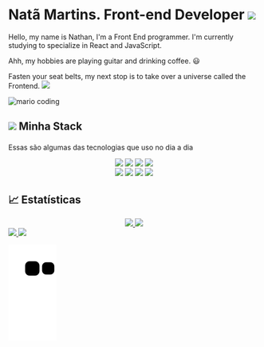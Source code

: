 <h1>Natã Martins. Front-end Developer <img src="https://media.giphy.com/media/hvRJCLFzcasrR4ia7z/200w.webp" width="30px"></h1>
<p>Hello, my name is Nathan, I'm a Front End programmer. I'm currently studying to specialize in React and JavaScript.</p>
<p>Ahh, my hobbies are playing guitar and drinking coffee. 😃</p>
 <p>Fasten your seat belts, my next stop is to take over a universe called the Frontend. 
 <img src="https://media.giphy.com/media/VbK2YCQFWdg5nvH5wa/200w.webp" width="30"></p>

![mario coding](https://i.imgur.com/1ZvVkDc.gif)

## <p>  <img src="https://media.giphy.com/media/UuC5AgQnh4tWZg2yrd/200.webp" width="50"> Minha Stack</p>
 Essas são algumas das tecnologias que uso no dia a dia
<div align="center">
 <img src="https://media3.giphy.com/media/ln7z2eWriiQAllfVcn/200w.webp" width="100">      
 <img src="https://i.giphy.com/media/eNAsjO55tPbgaor7ma/200w.webp" width="100">      
 <img src="https://i.giphy.com/media/KzJkzjggfGN5Py6nkT/200.webp" width="100">      
 <img src="https://i.giphy.com/media/IdyAQJVN2kVPNUrojM/200.webp" width="100">
</div>

<div align="center">
  <img src="https://media.giphy.com/media/XAxylRMCdpbEWUAvr8/200.webp" width="100">
 <img src="https://media.giphy.com/media/fsEaZldNC8A1PJ3mwp/200.webp" width="100">      
 <img src="https://media.giphy.com/media/kdFc8fubgS31b8DsVu/200.webp" width="100">
 <img src="https://media.giphy.com/media/gHnBLyeYE6hboT3t3o/200.webp" width="100">

</div>

##

## 📈 Estatísticas
<div align="center" display="Flex">
 <a href="https://github.com/natamartins/natamartins">
  <img height="180em" src="https://github-readme-stats.vercel.app/apiusername=natamartins&show_icons=true&theme=dracula&include_all_commits=true&count_private=true"/>
  <img height="150em" src="https://github-readme-stats.vercel.app/api?username=natamartins&theme=dracula&show_icons=true&count_private=true"/>
 </a>
</div>

<div> 
  <a href="https://www.instagram.com/nata_martins188/" target="_blank">
    <img src="https://img.shields.io/badge/-Instagram-%23E4405F?style=for-the-badge&logo=instagram&logoColor=white" target="_blank">
  </a>
  <a href="https://www.linkedin.com/in/nat%C3%A3-martins-0a1581229/" target="_blank">
    <img src="https://img.shields.io/badge/-LinkedIn-%230077B5?style=for-the-badge&logo=linkedin&logoColor=white" target="_blank">
  </a> 
 
  ![Snake animation](https://github.com/natamartins/natamartins/blob/output/github-contribution-grid-snake.svg)
</div>
